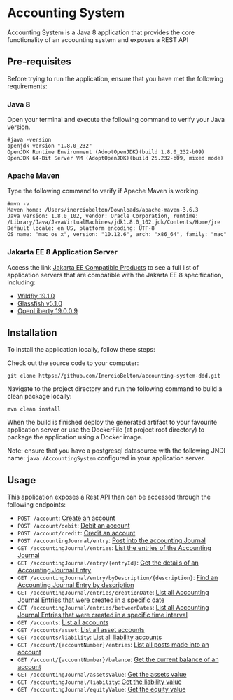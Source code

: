 # Accounting System

Accounting System is a Java 8 application that provides the core functionality of an accounting system and exposes a REST API

## Pre-requisites

Before trying to run the application, ensure that you have met the following requirements:

### Java 8

Open your terminal and execute the following command to verify your Java version.

```
#java -version
openjdk version "1.8.0_232"
OpenJDK Runtime Environment (AdoptOpenJDK)(build 1.8.0_232-b09)
OpenJDK 64-Bit Server VM (AdoptOpenJDK)(build 25.232-b09, mixed mode)
```

### Apache Maven

Type the following command to verify if Apache Maven is working.
```
#mvn -v
Maven home: /Users/inerciobelton/Downloads/apache-maven-3.6.3
Java version: 1.8.0_102, vendor: Oracle Corporation, runtime: /Library/Java/JavaVirtualMachines/jdk1.8.0_102.jdk/Contents/Home/jre
Default locale: en_US, platform encoding: UTF-8
OS name: "mac os x", version: "10.12.6", arch: "x86_64", family: "mac"
```

### Jakarta EE 8 Application Server

Access the link [Jakarta EE Compatible Products](https://jakarta.ee/compatibility/) to see a full list of application servers that are compatible with the Jakarta EE 8 specification, including:

* [Wildfly 19.1.0](https://wildfly.org/downloads/)
* [Glassfish v5.1.0](https://projects.eclipse.org/projects/ee4j.glassfish/downloads)
* [OpenLiberty 19.0.0.9](https://openliberty.io/downloads/)


## Installation

To install the application locally, follow these steps:

Check out the source code to your computer:
```
git clone https://github.com/InercioBelton/accounting-system-ddd.git
```
Navigate to the project directory and run the following command to build a clean package locally:
```
mvn clean install

```

When the build is finished deploy the generated artifact to your favourite application server or use the DockerFile (at project root directory) to package the application using a Docker image.

Note: ensure that you have a postgresql datasource with the following JNDI name: `java:/AccountingSystem` configured in your application server.

## Usage

This application exposes a Rest API than can be accessed through the following endpoints:
 
* `POST /account`: [Create an account](/docs/createAccount.md)
* `POST /account/debit`: [Debit an account](/docs/debit.md)
* `POST /account/credit`: [Credit an account](/docs/credit.md)
* `POST /accountingJournal/entry`: [Post into the accounting Journal](/docs/postAccountingJournalEntry.md)
* `GET /accountingJournal/entries`: [List the entries of the Accounting Journal](/docs/listAccountingJournalEntries.md)
* `GET /accountingJournal/entry/{entryId}`: [Get the details of an Accounting Journal Entry](/docs/getAccountingJournalEntryById.md)
* `GET /accountingJournal/entry/byDescription/{description}`: [Find an Accounting Journal Entry by description](/docs/getAccountingJournalEntryByDescription.md)
* `GET /accountingJournal/entries/creationDate`: [List all Accounting Journal Entries that were created in a specific date](/docs/listAccountingJournalEntriesbyDate.md)
* `GET /accountingJournal/entries/betweenDates`: [List all Accounting Journal Entries that were created in a specific time interval](/docs/listAccountingJournalEntriesbyTimeInterval.md)
* `GET /accounts`: [List all accounts](/docs/listAccounts.md)
* `GET /accounts/asset`: [List all asset accounts](/docs/listAssetsAccounts.md)
* `GET /accounts/liability`: [List all liability accounts](/docs/listLiabilitiesAccounts.md)
* `GET /account/{accountNumber}/entries`: [List all posts made into an account](/docs/listAccountEntries.md)
* `GET /account/{accountNumber}/balance`: [Get the current balance of an account](/docs/getAccountBalance.md)
* `GET /accountingJournal/assetsValue`: [Get the assets value ](/docs/getAssetsValue.md)
* `GET /accountingJournal/liability`: [Get the liability value ](/docs/getLiabilitiesValue.md)
* `GET /accountingJournal/equityValue`: [Get the equity value ](/docs/getEquityValue.md)



